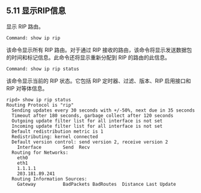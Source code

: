 ## 5.11 显示RIP信息

显示 RIP 路由。

```shell
Command: show ip rip
```

该命令显示所有 RIP 路由。对于通过 RIP 接收的路由，该命令将显示发送数据包的时间和标记信息。此命令还将显示重新分配到 RIP 的路由的此信息。

```shell
Command: show ip rip status
```

该命令显示当前的 RIP 状态。它包括 RIP 定时器、过滤、版本、RIP 启用接口和 RIP 对等体信息。

```shell
ripd> show ip rip status
Routing Protocol is "rip"
  Sending updates every 30 seconds with +/-50%, next due in 35 seconds
  Timeout after 180 seconds, garbage collect after 120 seconds
  Outgoing update filter list for all interface is not set
  Incoming update filter list for all interface is not set
  Default redistribution metric is 1
  Redistributing: kernel connected
  Default version control: send version 2, receive version 2 
    Interface        Send  Recv
  Routing for Networks:
    eth0
    eth1
    1.1.1.1
    203.181.89.241
  Routing Information Sources:
    Gateway          BadPackets BadRoutes  Distance Last Update
```

